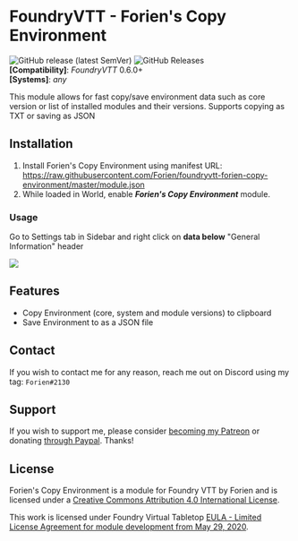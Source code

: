 # FoundryVTT - Forien's Copy Environment
![GitHub release (latest SemVer)](https://img.shields.io/github/v/release/forien/foundryvtt-forien-copy-environment?style=for-the-badge)  ![GitHub Releases](https://img.shields.io/github/downloads/Forien/foundryvtt-forien-copy-environment/total?style=for-the-badge)    
**[Compatibility]**: *FoundryVTT* 0.6.0+  
**[Systems]**: *any*  

This module allows for fast copy/save environment data such as core version or list of installed modules and their versions. Supports copying as TXT or saving as JSON

## Installation

1. Install Forien's Copy Environment using manifest URL: https://raw.githubusercontent.com/Forien/foundryvtt-forien-copy-environment/master/module.json
2. While loaded in World, enable **_Forien's Copy Environment_** module.

### Usage

Go to Settings tab in Sidebar and right click on **data below** "General Information" header

![](https://i.gyazo.com/658e91e36d570bf6e8c896eb6ce485ff.gif)

## Features

* Copy Environment (core, system and module versions) to clipboard
* Save Environment to as a JSON file


## Contact

If you wish to contact me for any reason, reach me out on Discord using my tag: `Forien#2130`


## Support

If you wish to support me, please consider [becoming my Patreon](https://www.patreon.com/forien) or donating [through Paypal](https://www.paypal.com/cgi-bin/webscr?cmd=_s-xclick&hosted_button_id=6P2RRX7HVEMV2&source=url). Thanks!

## License

Forien's Copy Environment is a module for Foundry VTT by Forien and is licensed under a [Creative Commons Attribution 4.0 International License](http://creativecommons.org/licenses/by/4.0/).

This work is licensed under Foundry Virtual Tabletop [EULA - Limited License Agreement for module development from May 29, 2020](https://foundryvtt.com/article/license/).
